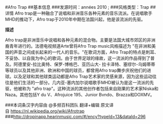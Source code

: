 #Afro Trap
##基本信息
###发源时间：années 2010 ;
###风格类型：Trap
##详情
Afro trap是一种融合了说唱和非洲音乐各种元素的音乐流派。在说唱歌手MHD的推动下，Afro trap于2010年中期在法国兴起，他是该流派的先驱。



**描述**

Afro trap是非洲音乐中说唱和各种元素的混合物。主要是法国大城市郊区的非洲裔青年进行的。法德电视频道Arte曾将Afro Trap
music风格描述为 "在非洲和美国的声音之间成长起来的一代人的音乐。"在歌词方面，Afro
Trap的特点是刺耳、不妥协、以自我为中心的歌词。由于世界足球的缘故，这一流派的作品得到了普及。阿德里安-拉比奥特、保罗-博格巴、亚历山大-
拉卡泽特、塞缪尔-乌姆蒂蒂等球员以及其他非洲、欧洲和中国的球员，都曾用Afro trap舞步庆祝他们的进球。以及足球和其他球类运动都是Afro
Trap艺术家的灵感来源，因为这些运动往往是他们生活的一部分。几内亚-塞内加尔说唱歌手MHD被认为是这一流派的先驱，他被称为 "afro
trap"。这种流派的其他创作者包括来自刚果的艺术家Niska和Naza。其他包括Y du V、Afrojuice 195、Junior
Bvndo、Brazza和DOXMV。





###本词条汉字内容由 @多频百科团队 翻译+编辑
原文译自 https://nl.wikipedia.org/wiki/Afrotrap
###http://dropinapp.hearinmusic.com/#/ency?typeId=13&dataId=296
